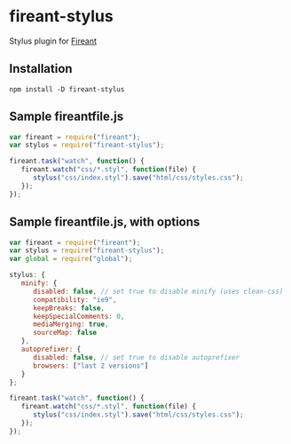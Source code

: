 # fireant-stylus

Stylus plugin for [Fireant](https://github.com/fireantjs/fireant)

## Installation

```shell
npm install -D fireant-stylus
```

## Sample fireantfile.js

```javascript
var fireant = require("fireant");
var stylus = require("fireant-stylus");

fireant.task("watch", function() {
   fireant.watch("css/*.styl", function(file) {
      stylus("css/index.styl").save("html/css/styles.css");
   });
});
```

## Sample fireantfile.js, with options

```javascript
var fireant = require("fireant");
var stylus = require("fireant-stylus");
var global = require("global");

stylus: {
   minify: {
      disabled: false, // set true to disable minify (uses clean-css)
      compatibility: "ie9",
      keepBreaks: false,
      keepSpecialComments: 0,
      mediaMerging: true,
      sourceMap: false
   },
   autoprefixer: {
      disabled: false, // set true to disable autoprefixer
      browsers: ["last 2 versions"]
   }
};

fireant.task("watch", function() {
   fireant.watch("css/*.styl", function(file) {
      stylus("css/index.styl").save("html/css/styles.css");
   });
});
```